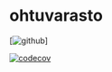 # ohtuvarasto

[![github](https://github.com/1337URL/ohtuvarasto/workflows/CI/badge.svg)]

[![codecov](https://codecov.io/github/1337URL/ohtuvarasto/graph/badge.svg?token=CLF5SG25IH)](https://codecov.io/github/1337URL/ohtuvarasto)
